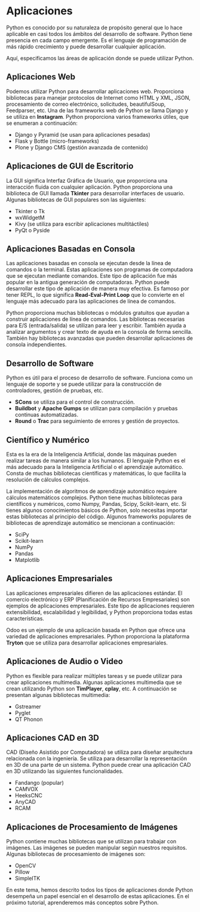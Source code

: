 # Aplicaciones

Python es conocido por su naturaleza de propósito general que lo hace aplicable en casi todos los ámbitos del desarrollo de software. Python tiene presencia en cada campo emergente. Es el lenguaje de programación de más rápido crecimiento y puede desarrollar cualquier aplicación.

Aquí, especificamos las áreas de aplicación donde se puede utilizar Python.

## Aplicaciones Web

Podemos utilizar Python para desarrollar aplicaciones web. Proporciona bibliotecas para manejar protocolos de Internet como HTML y XML, JSON, procesamiento de correo electrónico, solicitudes, beautifulSoup, Feedparser, etc. Una de las frameworks web de Python se llama Django y se utiliza en **Instagram**. Python proporciona varios frameworks útiles, que se enumeran a continuación:

- Django y Pyramid (se usan para aplicaciones pesadas)
- Flask y Bottle (micro-frameworks)
- Plone y Django CMS (gestión avanzada de contenido)

## Aplicaciones de GUI de Escritorio

La GUI significa Interfaz Gráfica de Usuario, que proporciona una interacción fluida con cualquier aplicación. Python proporciona una biblioteca de GUI llamada **Tkinter** para desarrollar interfaces de usuario. Algunas bibliotecas de GUI populares son las siguientes:

- Tkinter o Tk
- wxWidgetM
- Kivy (se utiliza para escribir aplicaciones multitáctiles)
- PyQt o Pyside

## Aplicaciones Basadas en Consola

Las aplicaciones basadas en consola se ejecutan desde la línea de comandos o la terminal. Estas aplicaciones son programas de computadora que se ejecutan mediante comandos. Este tipo de aplicación fue más popular en la antigua generación de computadoras. Python puede desarrollar este tipo de aplicación de manera muy efectiva. Es famoso por tener REPL, lo que significa **Read-Eval-Print Loop** que lo convierte en el lenguaje más adecuado para las aplicaciones de línea de comandos.

Python proporciona muchas bibliotecas o módulos gratuitos que ayudan a construir aplicaciones de línea de comandos. Las bibliotecas necesarias para E/S (entrada/salida) se utilizan para leer y escribir. También ayuda a analizar argumentos y crear texto de ayuda en la consola de forma sencilla. También hay bibliotecas avanzadas que pueden desarrollar aplicaciones de consola independientes.

## Desarrollo de Software

Python es útil para el proceso de desarrollo de software. Funciona como un lenguaje de soporte y se puede utilizar para la construcción de controladores, gestión de pruebas, etc.

- **SCons** se utiliza para el control de construcción.
- **Buildbot** y **Apache Gumps** se utilizan para compilación y pruebas continuas automatizadas.
- **Round** o **Trac** para seguimiento de errores y gestión de proyectos.

## Científico y Numérico

Esta es la era de la Inteligencia Artificial, donde las máquinas pueden realizar tareas de manera similar a los humanos. El lenguaje Python es el más adecuado para la Inteligencia Artificial o el aprendizaje automático. Consta de muchas bibliotecas científicas y matemáticas, lo que facilita la resolución de cálculos complejos.

La implementación de algoritmos de aprendizaje automático requiere cálculos matemáticos complejos. Python tiene muchas bibliotecas para científicos y numéricos, como Numpy, Pandas, Scipy, Scikit-learn, etc. Si tienes algunos conocimientos básicos de Python, solo necesitas importar estas bibliotecas al principio del código. Algunos frameworks populares de bibliotecas de aprendizaje automático se mencionan a continuación:

- SciPy
- Scikit-learn
- NumPy
- Pandas
- Matplotlib

## Aplicaciones Empresariales

Las aplicaciones empresariales difieren de las aplicaciones estándar. El comercio electrónico y ERP (Planificación de Recursos Empresariales) son ejemplos de aplicaciones empresariales. Este tipo de aplicaciones requieren extensibilidad, escalabilidad y legibilidad, y Python proporciona todas estas características.

Odoo es un ejemplo de una aplicación basada en Python que ofrece una variedad de aplicaciones empresariales. Python proporciona la plataforma **Tryton** que se utiliza para desarrollar aplicaciones empresariales.

## Aplicaciones de Audio o Video

Python es flexible para realizar múltiples tareas y se puede utilizar para crear aplicaciones multimedia. Algunas aplicaciones multimedia que se crean utilizando Python son **TimPlayer**, **cplay**, etc. A continuación se presentan algunas bibliotecas multimedia:

- Gstreamer
- Pyglet
- QT Phonon

## Aplicaciones CAD en 3D

CAD (Diseño Asistido por Computadora) se utiliza para diseñar arquitectura relacionada con la ingeniería. Se utiliza para desarrollar la representación en 3D de una parte de un sistema. Python puede crear una aplicación CAD en 3D utilizando las siguientes funcionalidades.

- Fandango (popular)
- CAMVOX
- HeeksCNC
- AnyCAD
- RCAM

## Aplicaciones de Procesamiento de Imágenes

Python contiene muchas bibliotecas que se utilizan para trabajar con imágenes. Las imágenes se pueden manipular según nuestros requisitos. Algunas bibliotecas de procesamiento de imágenes son:

- OpenCV
- Pillow
- SimpleITK

En este tema, hemos descrito todos los tipos de aplicaciones donde Python desempeña un papel esencial en el desarrollo de estas aplicaciones. En el próximo tutorial, aprenderemos más conceptos sobre Python.
